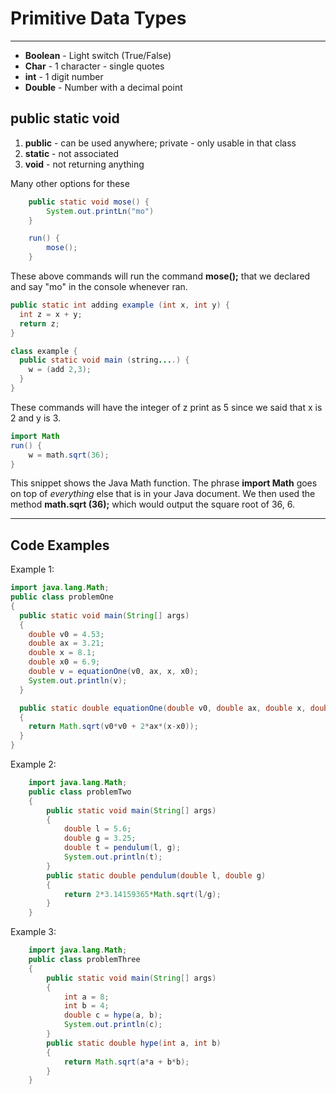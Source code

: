 # Primitive Data Types

------



* **Boolean** - Light switch (True/False)
* **Char** - 1 character - single quotes
* **int** - 1 digit number
* **Double** - Number with a decimal point

## public static void
1. **public** - can be used anywhere; private - only usable in that class
2. **static** - not associated
3. **void** - not returning anything

Many other options for these

```java
    public static void mose() {
        System.out.printLn("mo")
    }

    run() {
        mose();
    }
```

These above commands will run the command **mose();** that we declared and say "mo" in the console whenever ran.

```java
public static int adding example (int x, int y) {
  int z = x + y;
  return z;
}

class example {
  public static void main (string....) {
  	w = (add 2,3);
  }
}
```

These commands will have the integer of z print as 5 since we said that x is 2 and y is 3.

```java
import Math
run() {
	w = math.sqrt(36);
}
```

This snippet shows the Java Math function. The phrase **import Math** goes on top of _everything_ else that is in your Java document. We then used the method **math.sqrt (36);** which would output the square root of 36, 6.

------

## Code Examples

Example 1:

```java
import java.lang.Math;
public class problemOne
{
  public static void main(String[] args)
  {
    double v0 = 4.53;
    double ax = 3.21;
    double x = 8.1;
    double x0 = 6.9;
    double v = equationOne(v0, ax, x, x0);
    System.out.println(v);
  }

  public static double equationOne(double v0, double ax, double x, double x0)
  {
  	return Math.sqrt(v0*v0 + 2*ax*(x-x0));
  }
}	
```


Example 2:

```java
    import java.lang.Math;
    public class problemTwo
    {
        public static void main(String[] args)
        {
            double l = 5.6;
            double g = 3.25;
            double t = pendulum(l, g);
            System.out.println(t);
        }
        public static double pendulum(double l, double g)
        {
            return 2*3.14159365*Math.sqrt(l/g);
        }
    }
```


Example 3:

```java
    import java.lang.Math;
    public class problemThree
    {
        public static void main(String[] args)
        {
            int a = 8;
            int b = 4;
            double c = hype(a, b);
            System.out.println(c);
        }
        public static double hype(int a, int b)
        {
            return Math.sqrt(a*a + b*b);
        }
    }
```
